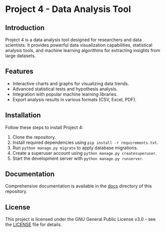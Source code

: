 # Project 4 - Data Analysis Tool

## Introduction

Project 4 is a data analysis tool designed for researchers and data scientists. It provides powerful data visualization capabilities, statistical analysis tools, and machine learning algorithms for extracting insights from large datasets.

## Features

- Interactive charts and graphs for visualizing data trends.
- Advanced statistical tests and hypothesis analysis.
- Integration with popular machine learning libraries.
- Export analysis results in various formats (CSV, Excel, PDF).

## Installation

Follow these steps to install Project 4:

1. Clone the repository.
2. Install required dependencies using `pip install -r requirements.txt`.
3. Run `python manage.py migrate` to apply database migrations.
4. Create a superuser account using `python manage.py createsuperuser`.
5. Start the development server with `python manage.py runserver`.

## Documentation

Comprehensive documentation is available in the [docs](docs/) directory of this repository.

## License

This project is licensed under the GNU General Public License v3.0 - see the [LICENSE](LICENSE) file for details.
